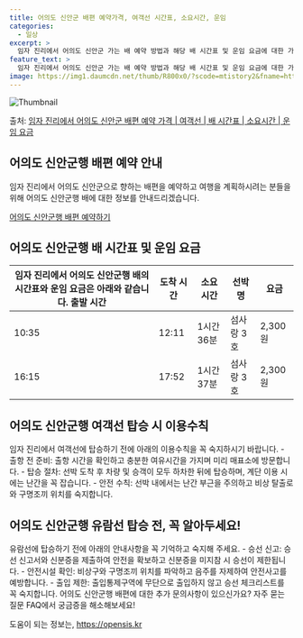 ```yaml
---
title: 어의도 신안군 배편 예약가격, 여객선 시간표, 소요시간, 운임
categories:
  - 일상
excerpt: >
  임자 진리에서 어의도 신안군 가는 배 예약 방법과 해당 배 시간표 및 운임 요금에 대한 가격 정보를 안내 드리겠습니다. 안전하고 재밋는 어의도 신안군행 여행을 위해 아래 정보 참고하시기 바랍니다. 어의도 신안군행 배편 예약하기 👈 클릭임자 진리에서 어의도 신안군행 배 시간표출발 시간도착 시간소요 시간선박명요금10:3512:111시간 36분섬사랑 3호2,300원16:1517:521시간 37분섬사랑 3호2,300원어의도 신안군행 배편 예약하기 👈 클릭임자 진리에서 어의도 신안군행 여객선 탑승 시 이용수칙여객선 출항 전 안전하고 편리한 탑승을 위한 필수 수칙 1) 출항 전 준비 출항 시간을 확인하고 충분한 여유시간을 가지며 미리 매표소에 방문합니다. 2) 탑승 절차 선박 도착 후 차량 및 승객이 모두 하차한 ..
feature_text: >
  임자 진리에서 어의도 신안군 가는 배 예약 방법과 해당 배 시간표 및 운임 요금에 대한 가격 정보를 안내 드리겠습니다. 안전하고 재밋는 어의도 신안군행 여행을 위해 아래 정보 참고하시기 바랍니다. 어의도 신안군행 배편 예약하기 👈 클릭임자 진리에서 어의도 신안군행 배 시간표출발 시간도착 시간소요 시간선박명요금10:3512:111시간 36분섬사랑 3호2,300원16:1517:521시간 37분섬사랑 3호2,300원어의도 신안군행 배편 예약하기 👈 클릭임자 진리에서 어의도 신안군행 여객선 탑승 시 이용수칙여객선 출항 전 안전하고 편리한 탑승을 위한 필수 수칙 1) 출항 전 준비 출항 시간을 확인하고 충분한 여유시간을 가지며 미리 매표소에 방문합니다. 2) 탑승 절차 선박 도착 후 차량 및 승객이 모두 하차한 ..
image: https://img1.daumcdn.net/thumb/R800x0/?scode=mtistory2&fname=https%3A%2F%2Fblog.kakaocdn.net%2Fdn%2FlNKVK%2FbtsHCRfGy1W%2F5JA7jrynZFHLwfev9Fktm1%2Fimg.webp
---
```


![Thumbnail](https://img1.daumcdn.net/thumb/R800x0/?scode=mtistory2&fname=https%3A%2F%2Fblog.kakaocdn.net%2Fdn%2FlNKVK%2FbtsHCRfGy1W%2F5JA7jrynZFHLwfev9Fktm1%2Fimg.webp)

<p>출처: <a href="https://opensis.kr/entry/%EC%9E%84%EC%9E%90-%EC%A7%84%EB%A6%AC%EC%97%90%EC%84%9C-%EC%96%B4%EC%9D%98%EB%8F%84-%EC%8B%A0%EC%95%88%EA%B5%B0-%EB%B0%B0%ED%8E%B8-%EC%98%88%EC%95%BD-%EA%B0%80%EA%B2%A9-%EC%97%AC%EA%B0%9D%EC%84%A0-%EB%B0%B0-%EC%8B%9C%EA%B0%84%ED%91%9C-%EC%86%8C%EC%9A%94%EC%8B%9C%EA%B0%84-%EC%9A%B4%EC%9E%84-%EC%9A%94%EA%B8%88" rel="dofollow">임자 진리에서 어의도 신안군 배편 예약 가격 | 여객선 | 배 시간표 | 소요시간 | 운임 요금</a> </p>

## 어의도 신안군행 배편 예약 안내

임자 진리에서 어의도 신안군으로 향하는 배편을 예약하고 여행을 계획하시려는 분들을 위해 어의도 신안군행 배에 대한 정보를 안내드리겠습니다.

[어의도 신안군행 배편 예약하기](https://opensis.kr/entry/%EC%9E%84%EC%9E%90-%EC%A7%84%EB%A6%AC%EC%97%90%EC%84%9C-%EC%96%B4%EC%9D%98%EB%8F%84-%EC%8B%A0%EC%95%88%EA%B5%B0-%EB%B0%B0%ED%8E%B8-%EC%98%88%EC%95%BD-%EA%B0%80%EA%B2%A9-%EC%97%AC%EA%B0%9D%EC%84%A0-%EB%B0%B0-%EC%8B%9C%EA%B0%84%ED%91%9C-%EC%86%8C%EC%9A%94%EC%8B%9C%EA%B0%84-%EC%9A%B4%EC%9E%84-%EC%9A%94%EA%B8%88.)

## 어의도 신안군행 배 시간표 및 운임 요금

임자 진리에서 어의도 신안군행 배의 시간표와 운임 요금은 아래와 같습니다.  **출발 시간** | **도착 시간** | **소요 시간** | **선박명** | **요금**  
---|---|---|---|---  
10:35 | 12:11 | 1시간 36분 | 섬사랑 3호 | 2,300원  
16:15 | 17:52 | 1시간 37분 | 섬사랑 3호 | 2,300원  
  
## 어의도 신안군행 여객선 탑승 시 이용수칙

임자 진리에서 여객선에 탑승하기 전에 아래의 이용수칙을 꼭 숙지하시기 바랍니다. \- 출항 전 준비: 출항 시간을 확인하고 충분한 여유시간을
가지며 미리 매표소에 방문합니다. \- 탑승 절차: 선박 도착 후 차량 및 승객이 모두 하차한 뒤에 탑승하며, 계단 이용 시에는 난간을 꼭
잡습니다. \- 안전 수칙: 선박 내에서는 난간 부근을 주의하고 비상 탈출로와 구명조끼 위치를 숙지합니다.

## 어의도 신안군행 유람선 탑승 전, 꼭 알아두세요!

유람선에 탑승하기 전에 아래의 안내사항을 꼭 기억하고 숙지해 주세요. \- 승선 신고: 승선 신고서와 신분증을 제출하여 안전을 확보하고
신분증을 미지참 시 승선이 제한됩니다. \- 안전시설 확인: 비상구와 구명조끼 위치를 파악하고 음주를 자제하여 안전사고를 예방합니다. \-
출입 제한: 출입통제구역에 무단으로 출입하지 않고 승선 체크리스트를 꼭 숙지합니다. 어의도 신안군행 배편에 대한 추가 문의사항이 있으신가요?
자주 묻는 질문 FAQ에서 궁금증을 해소해보세요!

 

도움이 되는 정보는, <a href="https://opensis.kr" rel="dofollow">https://opensis.kr</a>



